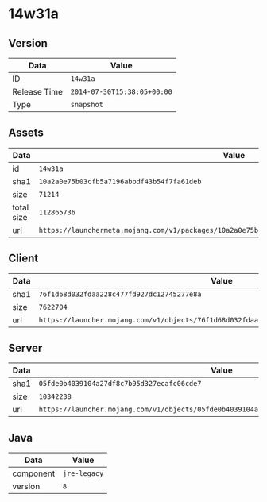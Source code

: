 # 14w31a

## Version

|**Data**        | **Value**                 |
|----------------|-------------------------|
| ID   | ```14w31a```   |
| Release Time   | ```2014-07-30T15:38:05+00:00```   |
| Type   | ```snapshot```   |

## Assets

|**Data**        | **Value**                 |
|----------------|-------------------------|
| id   | ```14w31a```   |
| sha1   | ```10a2a0e75b03cfb5a7196abbdf43b54f7fa61deb```   |
| size   | ```71214```   |
| total size  | ```112865736```  |
| url       | ```https://launchermeta.mojang.com/v1/packages/10a2a0e75b03cfb5a7196abbdf43b54f7fa61deb/14w31a.json``` |

## Client

|**Data**        | **Value**                 |
|----------------|-------------------------|
| sha1   | ```76f1d68d032fdaa228c477fd927dc12745277e8a```   |
| size   | ```7622704```   |
| url       | ```https://launcher.mojang.com/v1/objects/76f1d68d032fdaa228c477fd927dc12745277e8a/client.jar``` |

## Server

|**Data**        | **Value**                 |
|----------------|-------------------------|
| sha1   | ```05fde0b4039104a27df8c7b95d327ecafc06cde7```   |
| size   | ```10342238```   |
| url       | ```https://launcher.mojang.com/v1/objects/05fde0b4039104a27df8c7b95d327ecafc06cde7/server.jar``` |

## Java

|**Data**        | **Value**                 |
|----------------|-------------------------|
| component   | ```jre-legacy```   |
| version   | ```8```   |